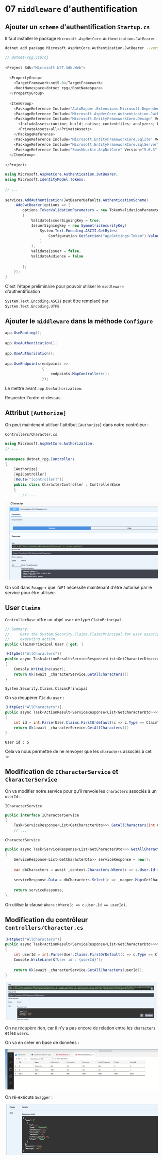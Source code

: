 # 07 `middleware` d'authentification



## Ajouter un `scheme` d'authentification `Startup.cs`

Il faut installer le package `Microsoft.AspNetCore.Authentication.JwtBearer` :

```bash
dotnet add package Microsoft.AspNetCore.Authentication.JwtBearer --version 5.0.5
```

```cs
// dotnet-rpg.csproj

<Project Sdk="Microsoft.NET.Sdk.Web">

  <PropertyGroup>
    <TargetFramework>net5.0</TargetFramework>
    <RootNamespace>dotnet_rpg</RootNamespace>
  </PropertyGroup>

  <ItemGroup>
    <PackageReference Include="AutoMapper.Extensions.Microsoft.DependencyInjection" Version="8.1.1" />
    <PackageReference Include="Microsoft.AspNetCore.Authentication.JwtBearer" Version="5.0.5" />
    <PackageReference Include="Microsoft.EntityFrameworkCore.Design" Version="5.0.5">
      <IncludeAssets>runtime; build; native; contentfiles; analyzers; buildtransitive</IncludeAssets>
      <PrivateAssets>all</PrivateAssets>
    </PackageReference>
    <PackageReference Include="Microsoft.EntityFrameworkCore.Sqlite" Version="5.0.5" />
    <PackageReference Include="Microsoft.EntityFrameworkCore.SqlServer" Version="5.0.5" />
    <PackageReference Include="Swashbuckle.AspNetCore" Version="5.6.3" />
  </ItemGroup>

</Project>
```



```cs
using Microsoft.AspNetCore.Authentication.JwtBearer;
using Microsoft.IdentityModel.Tokens;

// ...

services.AddAuthentication(JwtBearerDefaults.AuthenticationScheme)
    .AddJwtBearer(options => {
        options.TokenValidationParameters = new TokenValidationParameters
        {
            ValidateIssuerSigningKey = true,
            IssuerSigningKey = new SymmetricSecurityKey(
                System.Text.Encoding.ASCII.GetBytes(
                    Configuration.GetSection("AppSettings:Token").Value
                )
            ),
            ValidateIssuer = false,
            ValidateAudience = false

        };
    });
}
```

C'est l'étape préliminaire pour pouvoir utiliser le `middleware` d'authentification

`System.Text.Encoding.ASCII` peut être remplacé par `System.Text.Encoding.UTF8`.

## Ajouter le `middleware` dans la méthode `Configure`

```cs
app.UseRouting();

app.UseAuthentication();

app.UseAuthorization();

app.UseEndpoints(endpoints =>
                 {
                     endpoints.MapControllers();
                 });
```

Le mettre avant `app.UseAuthorization`.

Respecter l'ordre ci-dessus.



## Attribut `[Authorize]`

On peut maintenant utiliser l'attribut `[Authorize]` dans notre contrôleur :

`Controllers/Character.cs`

```cs
using Microsoft.AspNetCore.Authorization;
// ...

namespace dotnet_rpg.Controllers
{
    [Authorize]
    [ApiController]
    [Route("[controller]")]
    public class CharacterController : ControllerBase
    {
		// ...
```



<img src="assets/swagger-test-authorize-attribute.png" alt="swagger-test-authorize-attribute" style="zoom:50%;" />

On voit dans `Swagger` que l'`API` nécessite maintenant d'être autorisé par le service pour être utilisée.



## User `Claims`

`ControllerBase` offre un objet `user`  de type `ClaimPrincipal`.

```cs
// Summary:
//     Gets the System.Security.Claims.ClaimsPrincipal for user associated with the
//     executing action.
public ClaimsPrincipal User { get; }
```



```cs
[HttpGet("AllCharacters")]
public async Task<ActionResult<ServiceResponse<List<GetCharacterDto>>>> GetAllCharacters()
{
    Console.WriteLine(user);
    return Ok(await _characterService.GetAllCharacters())
}
```

```
System.Security.Claims.ClaimsPrincipal
```

On va récupérer l'`Id` du `user` :

```cs
[HttpGet("AllCharacters")]
public async Task<ActionResult<ServiceResponse<List<GetCharacterDto>>>> GetAllCharacters()
{
    int id = int.Parse(User.Claims.FirstOrdefault(c => c.Type == ClaimTypes.NameIdentifier).value);
    return Ok(await _characterService.GetAllCharacters())
}
```

```
User id : 5
```

Cela va nous permettre de ne renvoyer que les `characters` associés à cet `id`.

## Modification de `ICharacterService` et `CharacterService`

On va modifier notre service pour qu'il renvoie les `characters` associés à un `userId` :

`ICharacterService`

```cs
public interface ICharacterService
{
    Task<ServiceResponse<List<GetCharacterDto>>> GetAllCharacters(int userId);
    // ...
```



`CharacterService`

```cs
public async Task<ServiceResponse<List<GetCharacterDto>>> GetAllCharacters(int userId)
{
    ServiceResponse<List<GetCharacterDto>> serviceResponse = new();

    var dbCharacters = await _context.Characters.Where(c => c.User.Id == userId).ToListAsync();

    serviceResponse.Data = dbCharacters.Select(c => _mapper.Map<GetCharacterDto>(c)).ToList();

    return serviceResponse;
}
```

On utilise la clause `Where` : `Where(c => c.User.Id == userId)`.

## Modification du contrôleur `Controllers/Character.cs`

```cs
[HttpGet("AllCharacters")]
public async Task<ActionResult<ServiceResponse<List<GetCharacterDto>>>> GetAllCharacters()
{
    int userId = int.Parse(User.Claims.FirstOrDefault(c => c.Type == ClaimTypes.NameIdentifier).Value);
    Console.WriteLine($"User id : {userId}");

    return Ok(await _characterService.GetAllCharacters(userId));
}
```

<img src="assets/swagger-get-all-by-user-id-empty.png" alt="swagger-get-all-by-user-id-empty" style="zoom:50%;" />

On ne récupère rien, car il n'y a pas encore de relation entre les `characters` et les `users`.

On va en créer en base de données :

<img src="assets/establish-relationship-betwenn-user-and-character.png" alt="establish-relationship-betwenn-user-and-character" style="zoom:50%;" />

On ré-exécute `Swagger` :

<img src="assets/swagger-get-assiociated-one-now.png" alt="swagger-get-assiociated-one-now" style="zoom:50%;" />


